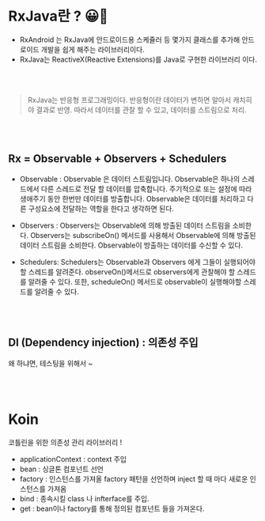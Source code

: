 # RxJava란 ? 😀🥳

- RxAndroid 는 RxJava에 안드로이드용 스케쥴러 등 몇가지 클래스를 추가해 안드로이드 개발을 쉽게 해주는 라이브러리이다.
- RxJava는 ReactiveX(Reactive Extensions)를 Java로 구현한 라이브러리 이다.

<br><br>
> RxJava는 반응형 프로그래밍이다. 반응형이란 데이터가 변하면 알아서 캐치히야 결과로 반영.
따라서 데이터를 관찰 할 수 있고, 데이터를 스트림으로 처리.


<br><br>
## Rx = Observable + Observers + Schedulers

- Observable : Observable 은 데이터 스트림입니다. Observable은 하나의 스레드에서 다른 스레드로 전달 할 데이터를 압축합니다. 주기적으로 또는 설정에 따라 생애주기 동안 한번만 데이터를 방출합니다.
Observable은 데이터를 처리하고 다른 구성요소에 전달하는 역할을 한다고 생각하면 된다.

- Observers : Observers는 Observable에 의해 방출된 데이터 스트림을 소비한다. Observers는 subscribeOn() 메서드를 사용해서 Observable에 의해 방출된 데이터 스트림을 소비한다.
Observable이 방출하는 데이터를 수신할 수 있다.

- Schedulers: Schedulers는 Observable과 Observers 에게 그들이 실행되어야 할 스레드를 알려준다. observeOn()메서드로 observers에게 관찰해야 할 스레드를 알려줄 수 있다. 또한, scheduleOn() 메서드로 observable이 실행해야할 스레드를 알려줄 수 있다.

<br><br>
## DI (Dependency injection) : 의존성 주입
왜 하냐면, 테스팅을 위해서 ~

<br><br>

# Koin
코틀린을 위한 의존성 관리 라이브러리 !
- applicationContext : context 주입
- bean : 싱글톤 컴포넌트 선언
- factory : 인스턴스를 가져올 factory 패턴을 선언하며 inject 할 때 마다 새로운 인스턴스를 가져옴
- bind : 종속시킬 class 나 infterface를 주입.
- get : bean이나 factory를 통해 정의된 컴포넌트 들을 가져온다.
